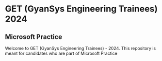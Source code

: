 # GET (GyanSys Engineering Trainees) 2024

## Microsoft Practice

Welcome to GET (GyanSys Engineering Trainees) - 2024.  This repository is meant for candidates who are part of Microsoft Practice

